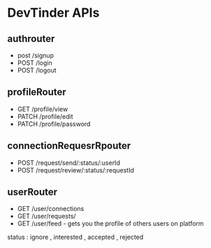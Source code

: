 # DevTinder APIs

## authrouter
- post /signup
- POST /login
- POST /logout

## profileRouter
- GET /profile/view
- PATCH /profile/edit
- PATCH /profile/password

## connectionRequesrRpouter
- POST /request/send/:status/:userId
- POST /request/review/:status/:requestId

## userRouter
- GET /user/connections
- GET /user/requests/
- GET /user/feed - gets you the profile of others users on platform



status : ignore , interested , accepted , rejected